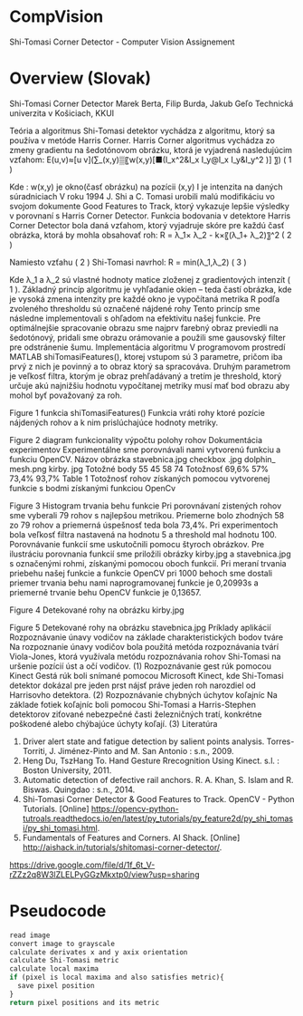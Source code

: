 # CompVision
Shi-Tomasi Corner Detector - Computer Vision Assignement

# Overview (Slovak)
Shi-Tomasi Corner Detector
Marek Berta, Filip Burda, Jakub Geľo
Technická univerzita v Košiciach, KKUI
 
Teória a algoritmus
Shi-Tomasi detektor vychádza z algoritmu, ktorý sa používa v metóde Harris Corner. Harris Corner algoritmus vychádza zo zmeny gradientu na šedotónovom obrázku, ktorá je vyjadrená nasledujúcim vzťahom:
E(u,v)≈[u  v](∑_(x,y)▒〖w(x,y)[■(I_x^2&I_x I_y@I_x I_y&I_y^2 )] 〗)	( 1 )


Kde :
	w(x,y) je okno(časť obrázku) na pozícii (x,y)
	I je intenzita na daných súradniciach
V roku 1994 J. Shi a C. Tomasi urobili malú modifikáciu vo svojom dokumente Good Features to Track, ktorý vykazuje lepšie výsledky v porovnaní s Harris Corner Detector. Funkcia bodovania v detektore Harris Corner Detector bola daná vzťahom, ktorý vyjadruje skóre pre každú časť obrázka, ktorá by mohla obsahovať roh:
R = λ_1× λ_2  - k×〖(λ_1+ λ_2)〗^2	( 2 )


Namiesto vzťahu ( 2 ) Shi-Tomasi navrhol:
R = min(λ_1,λ_2)
( 3 )


Kde λ_1 a λ_2 sú vlastné hodnoty matice zloženej z gradientových intenzít ( 1 ).
Základný princíp algoritmu je 
	vyhľadanie okien – teda častí obrázka, kde je vysoká zmena intenzity
	pre každé okno je vypočítaná metrika R
	podľa zvoleného thresholdu sú označené nájdené rohy
Tento princíp sme následne implementovali s ohľadom na efektivitu našej funkcie. Pre optimálnejšie spracovanie obrazu sme najprv farebný obraz previedli na šedotónový, pridali sme obrazu orámovanie a použili sme gausovský filter pre odstránenie šumu.
Implementácia algoritmu
V programovom prostredí MATLAB shiTomasiFeatures(), ktorej vstupom sú 3 parametre, pričom iba prvý z nich je povinný a to obraz ktorý sa spracováva. Druhým parametrom je veľkosť filtra, ktorým je obraz prehľadávaný a tretím je threshold, ktorý určuje akú najnižšiu hodnotu vypočítanej metriky musí mať bod obrazu aby mohol byť považovaný za roh.
 
Figure 1 funkcia shiTomasiFeatures()
Funkcia vráti rohy ktoré pozície nájdených rohov a k nim prislúchajúce hodnoty metriky.
 
Figure 2 diagram funkcionality výpočtu polohy rohov
Dokumentácia experimentov
Experimentálne sme porovnávali nami vytvorenú funkciu a funkciu OpenCV. 
Názov obrázka	stavebnica.jpg	checkbox
.jpg	dolphin_
mesh.png	kirby.
jpg
Totožné body	55	45	58	74
Totožnosť	69,6%	57%	73,4%	93,7%
Table 1 Totožnosť rohov získaných pomocou vytvorenej funkcie s bodmi získanými funkciou OpenCv
 
Figure 3 Histogram trvania behu funkcie
Pri porovnávaní zistených rohov sme vyberali 79 rohov s najlepšou metrikou. Priemerne bolo zhodných 58 zo 79 rohov a priemerná úspešnosť teda bola 73,4%. Pri experimentoch bola veľkosť filtra nastavená na hodnotu 5 a threshold mal hodnotu 100. Porovnávanie funkcií sme uskutočnili pomocu štyroch obrázkov. Pre ilustráciu porovnania funkcií sme priložili obrázky kirby.jpg a stavebnica.jpg s označenými rohmi, získanými pomocou oboch funkcií.
Pri meraní trvania priebehu našej funkcie a funkcie OpenCV pri 1000 behoch sme dostali priemer trvania behu nami naprogramovanej funkcie je 0,20993s a priemerné trvanie behu OpenCV funkcie je 0,13657.

 
Figure 4 Detekované rohy na obrázku kirby.jpg

 
Figure 5 Detekované rohy na obrázku stavebnica.jpg
Príklady aplikácií
	Rozpoznávanie únavy vodičov na základe charakteristických bodov tváre
Na rozpoznanie únavy vodičov bola použitá metóda rozpoznávania tvárí Viola-Jones, ktorá využívala metódu rozpoznávania rohov Shi-Tomasi  na uršenie pozícií úst a očí vodičov. (1)
	Rozpoznávanie gest rúk pomocou Kinect 
Gestá rúk boli snímané pomocou Microsoft Kinect, kde Shi-Tomasi detektor dokázal pre jeden prst nájsť práve jeden roh narozdiel od Harrisovho detektora. (2)
	Rozpoznávanie chybných úchytov koľajníc
Na základe fotiek koľajníc boli pomocou Shi-Tomasi a Harris-Stephen detektorov ziťované nebezpečné časti železničných tratí, konkrétne poškodené alebo chýbajúce úchyty koľají. (3)
Literatúra
1. Driver alert state and fatigue detection by salient points analysis. Torres-Torriti, J. Jiménez-Pinto and M. San Antonio : s.n., 2009.
2. Heng Du, TszHang To. Hand Gesture Rrecognition Using Kinect. s.l. : Boston University, 2011.
3. Automatic detection of defective rail anchors. R. A. Khan, S. Islam and R. Biswas. Quingdao : s.n., 2014.
4. Shi-Tomasi Corner Detector & Good Features to Track. OpenCV - Python Tutorials. [Online] https://opencv-python-tutroals.readthedocs.io/en/latest/py_tutorials/py_feature2d/py_shi_tomasi/py_shi_tomasi.html.
5. Fundamentals of Features and Corners. AI Shack. [Online] http://aishack.in/tutorials/shitomasi-corner-detector/.

https://drive.google.com/file/d/1f_6t_V-rZZz2q8W3lZLELPyGGzMkxtp0/view?usp=sharing

# Pseudocode

```javascript
read image
convert image to grayscale
calculate derivates x and y axix orientation
calculate Shi-Tomasi metric 
calculate local maxima
if (pixel is local maxima and also satisfies metric){
  save pixel position
}
return pixel positions and its metric
```
